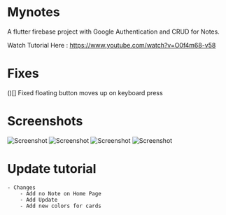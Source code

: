 # Mynotes

A flutter firebase project with Google Authentication and CRUD for Notes.

Watch Tutorial Here : https://www.youtube.com/watch?v=O0f4m68-v58

# Fixes
 ()[] Fixed floating button moves up on keyboard press

# Screenshots
![Screenshot](screenshots/Screenshot_1621499653_pixel_quite_black_portrait.png)
![Screenshot](screenshots/Screenshot_1621499695_pixel_quite_black_portrait.png)
![Screenshot](screenshots/Screenshot_1621499698_pixel_quite_black_portrait.png)
![Screenshot](screenshots/Screenshot_1621499702_pixel_quite_black_portrait.png)

# Update tutorial
    - Changes
        - Add no Note on Home Page
        - Add Update
        - Add new colors for cards
